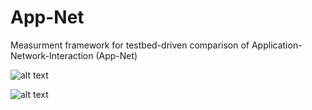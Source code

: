 # App-Net

Measurment framework for testbed-driven comparison of Application-Network-Interaction (App-Net)

![alt text](https://github.com/lsinfo3/App-Net/blob/master/illustrations/message_broker.png)

![alt text](https://github.com/lsinfo3/App-Net/blob/master/illustrations/testbed.PNG)

